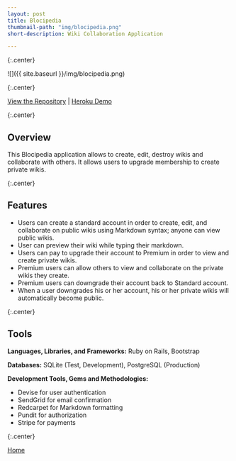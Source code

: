 ```yaml
---
layout: post
title: Blocipedia
thumbnail-path: "img/blocipedia.png"
short-description: Wiki Collaboration Application

---
```


{:.center}

![]({{ site.baseurl }}/img/blocipedia.png)

{:.center}

[View the Repository](https://github.com/AnithaPal/blocipedia) |
[Heroku Demo]()

{:.center}

## Overview

This Blocipedia application allows to create, edit, destroy  wikis and collaborate with others. It allows users to upgrade membership to create private wikis.

{:.center}

## Features

+ Users can create a standard account in order to create, edit, and collaborate on public wikis using Markdown syntax; anyone can view public wikis.
+ User can preview their wiki while typing their markdown. 
+ Users can pay to upgrade their account to Premium in order to view and create private wikis.
+ Premium users can allow others to view and collaborate on the private wikis they create.
+ Premium users can downgrade their account back to Standard account.
+ When a user downgrades his or her account, his or her private wikis will automatically become public.

{:.center}

## Tools

**Languages, Libraries, and Frameworks:** Ruby on Rails, Bootstrap 

**Databases:** SQLite (Test, Development), PostgreSQL (Production)

**Development Tools, Gems and Methodologies:**

+ Devise for user authentication
+ SendGrid for email confirmation
+ Redcarpet for Markdown formatting
+ Pundit for authorization
+ Stripe for payments

{:.center}

[Home]() 
<!--[Some Link]({% post_url  %})-->
